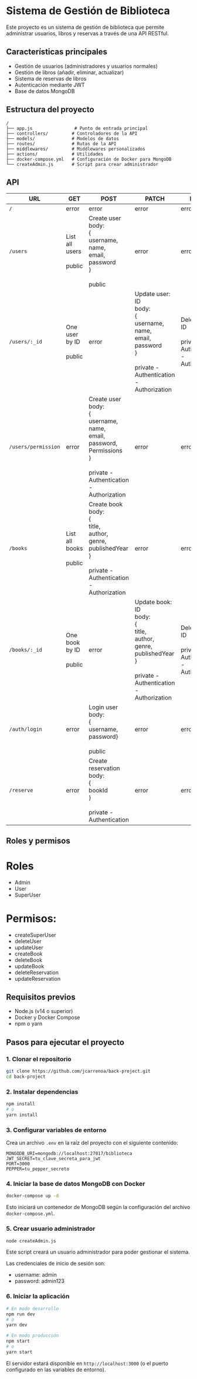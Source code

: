 # Sistema de Gestión de Biblioteca

Este proyecto es un sistema de gestión de biblioteca que permite administrar usuarios, libros y reservas a través de una API RESTful.

## Características principales

- Gestión de usuarios (administradores y usuarios normales)
- Gestión de libros (añadir, eliminar, actualizar)
- Sistema de reservas de libros
- Autenticación mediante JWT
- Base de datos MongoDB

## Estructura del proyecto

```
/
├── app.js                # Punto de entrada principal
├── controllers/         # Controladores de la API
├── models/              # Modelos de datos
├── routes/              # Rutas de la API
├── middlewares/         # Middlewares personalizados
├── actions/             # Utilidades
├── docker-compose.yml   # Configuración de Docker para MongoDB
└── createAdmin.js       # Script para crear administrador
```

## API

| URL | GET | POST | PATCH | DELETE |
|-----|-----|------|-----|--------|
| `/` | error | error | error | error |
| `/users` | List all users <br><br>public | Create user<br>body:<br>{<br>  username,<br>   name,<br>    email,<br> password<br>}<br><br>public | error | error |
| `/users/:_id` | One user by ID <br><br>public | error |  Update user: ID<br>body:<br>{<br>    username,<br>   name,<br>   email,<br>  password<br>}<br><br>private - Authentication \- Authorization | Delete user: ID<br><br>private - Authentication \- Authorization |
| `/users/permission` | error | Create user<br>body:<br>{<br>    username,<br>   name,<br>   email,<br>  password,<br>  Permissions<br>}<br><br>private - Authentication \- Authorization | error | error |
| `/books` | List all books <br><br>public | Create book<br>body:<br>{<br>  title,<br>    author,<br> genre,<br>   publishedYear<br>}<br><br>private - Authentication \- Authorization | error | error |
| `/books/:_id` | One book by ID <br><br>public | error | Update book: ID <br>body:<br>{<br>    title,<br>    author,<br> genre,<br>   publishedYear<br>}<br><br>private - Authentication \- Authorization| Delete book: ID<br><br>private - Authentication \- Authorization |
| `/auth/login` | error | Login user<br>body:<br>{<br>  username,<br>   password}<br><br>public| error | error |
| `/reserve` | error | Create reservation<br>body:<br>{<br> bookId<br>}<br><br>private - Authentication | error | error |

## Roles y permisos

# Roles
- Admin
- User
- SuperUser

# Permisos:
- createSuperUser
- deleteUser
- updateUser
- createBook
- deleteBook
- updateBook
- deleteReservation
- updateReservation

## Requisitos previos

- Node.js (v14 o superior)
- Docker y Docker Compose
- npm o yarn

## Pasos para ejecutar el proyecto

### 1. Clonar el repositorio

```bash
git clone https://github.com/jcarrenoa/back-project.git
cd back-project
```

### 2. Instalar dependencias

```bash
npm install
# o
yarn install
```

### 3. Configurar variables de entorno

Crea un archivo `.env` en la raíz del proyecto con el siguiente contenido:

```
MONGODB_URI=mongodb://localhost:27017/biblioteca
JWT_SECRET=tu_clave_secreta_para_jwt
PORT=3000
PEPPER=tu_pepper_secreto
```

### 4. Iniciar la base de datos MongoDB con Docker

```bash
docker-compose up -d
```

Esto iniciará un contenedor de MongoDB según la configuración del archivo `docker-compose.yml`.

### 5. Crear usuario administrador

```bash
node createAdmin.js
```

Este script creará un usuario administrador para poder gestionar el sistema.

Las credenciales de inicio de sesión son:
- username: admin
- password: admin123

### 6. Iniciar la aplicación

```bash
# En modo desarrollo
npm run dev
# o
yarn dev

# En modo producción
npm start
# o
yarn start
```

El servidor estará disponible en `http://localhost:3000` (o el puerto configurado en las variables de entorno).